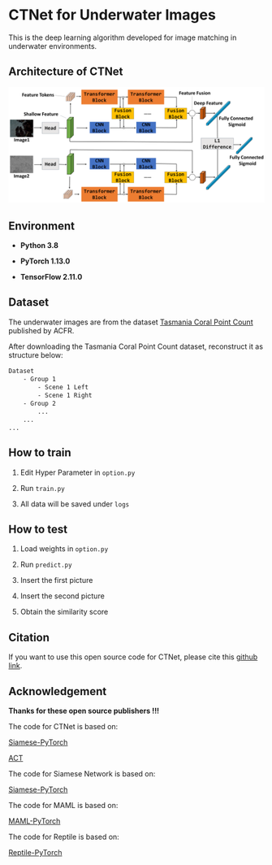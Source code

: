 # CTNet for Underwater Images

This is the deep learning algorithm developed for image matching in underwater environments.



## Architecture of CTNet
![CTNet](https://github.com/DannongXu28/MatchingMethods_Underwater_Images/blob/main/Architecture_CTNet/CTNet.png?raw=true)

## Environment

 - **Python 3.8**
   
 - **PyTorch 1.13.0**
 
 - **TensorFlow 2.11.0**

## Dataset

The underwater images are from the dataset [Tasmania Coral Point Count](https://marine.acfr.usyd.edu.au/datasets/) published by ACFR. 

After downloading the Tasmania Coral Point Count dataset, reconstruct it as structure below:

```
Dataset
	- Group 1
		- Scene 1 Left
		- Scene 1 Right
	- Group 2
		...
	...
...  
```

## How to train

1. Edit Hyper Parameter in ```option.py``` 

2. Run ```train.py```

3.  All data will be saved under ```logs```

## How to test

1. Load weights in ```option.py```

2. Run ```predict.py```

3. Insert the first picture

4. Insert the second picture

5. Obtain the similarity score

## Citation
If you want to use this open source code for CTNet, please cite this [github link](https://github.com/DannongXu28/MatchingMethods_Underwater_Images/tree/main).

##  Acknowledgement

**Thanks for these open source publishers !!!**

The code for CTNet is based on:

[Siamese-PyTorch](https://github.com/bubbliiiing/Siamese-pytorch)

[ACT](https://github.com/jinsuyoo/act)

The code for Siamese Network is based on:

[Siamese-PyTorch](https://github.com/bubbliiiing/Siamese-pytorch)

The code for MAML is based on:

[MAML-PyTorch](https://github.com/dragen1860/MAML-Pytorch)

The code for Reptile is based on:

[Reptile-PyTorch](https://github.com/dragen1860/Reptile-Pytorch)
